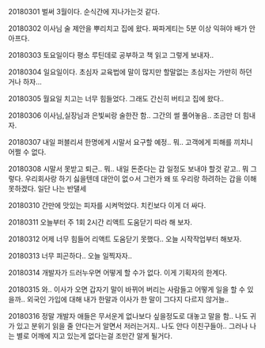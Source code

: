 20180301 벌써 3월이다. 순식간에 지나가는것 같다.

20180302 이사님 술 제안을 뿌리치고 집에 왔다. 짜파게티는 5분 이상 익혀야 배가 안아프다.  

20180303 토요일이다 평소 루틴데로 공부하고 책 읽고 그렇게 보내자..  

20180304 일요일이다. 초심자 교육법에 말이 많지만 할말없는 초심자는 가만히 하던거나 하자...

20180305 월요일 치고는 너무 힘들었다. 그래도 간신히 버티고 집에 왔다.. 

20180306 이사님,실장님과 은빛씨랑 술한잔 함.. 그간의 썰 풀어놓음.. 조금만 더 힘내자.  

20180307 내일 퍼블리셔 한명에게 시말서 요구할 예정.. 뭐.. 고객에게 피해를 끼치니 어쩔 수 없다.  

20180308 시말서 못받고 퇴근.. 뭐.. 내일 돈준다는 갑 일정도 보내야 할것 같고.. 뭐 그렇다. 우리회사랑 하기 싫을텐데 대안이 없ㅇ서 그런가 왜 또 우리랑 하려하는 갑을 이해 못하겠다. 일단 나는 반댈세  

20180310 간만에 맛있는 피자를 시켜먹었다. 치킨보다 이게 더 싸다.  

20180311 오늘부터 주 1회 2시간 리액트 도움닫기 따라 해 보자.  

20180312 어제 너무 힘들어 리액트 도움닫기 못했다.. 오늘 시작작업부터 해보자. 

20180313 너무 피곤하다.. 오늘 일찍자자..

20180314 개발자가 드러누우면 어떻게 할 수가 없다. 이게 기획자의 한계다. 

20180315 와.. 이사가 오면 갑자기 말이 바뀌어 버리는 사람들고 어떻게 일을 할 수 있을까.. 외국인 가입에 대해 내가 한말과 이사가 한 말이 그다지 다르지 않거늘..  
 
 20180316 정말 개발자 애들은 무서운게 없나보다 싶을정도로 대놓고 말을 함.. 나도 귀가 있고 분위기 읽을 줄 안다는거 알면서 저러는거지.. 나도 안다 이친구들아.. 그러나 나는 별로 어깨에 지고 있는게 없다는걸 조만간 알게 될거다.  
 

